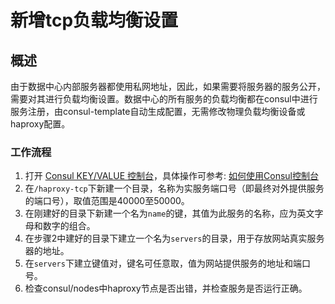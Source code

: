 # 新增tcp负载均衡设置

## 概述
由于数据中心内部服务器都使用私网地址，因此，如果需要将服务器的服务公开，需要对其进行负载均衡设置。数据中心的所有服务的负载均衡都在consul中进行服务注册，由consul-template自动生成配置，无需修改物理负载均衡设备或haproxy配置。

### 工作流程

1. 打开 [Consul KEY/VALUE 控制台](http://consul.ynu.edu.cn/ui/#/ynu0/kv/)，具体操作可参考: [如何使用Consul控制台]()
2. 在`/haproxy-tcp`下新建一个目录，名称为实服务端口号（即最终对外提供服务的端口号），取值范围是40000至50000。
3. 在刚建好的目录下新建一个名为`name`的键，其值为此服务的名称，应为英文字母和数字的组合。
4. 在步骤2中建好的目录下建立一个名为`servers`的目录，用于存放网站真实服务器的地址。
5. 在`servers`下建立键值对，键名可任意取，值为网站提供服务的地址和端口号。
6. 检查consul/nodes中haproxy节点是否出错，并检查服务是否运行正确。